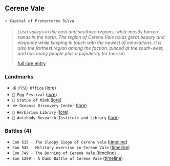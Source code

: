 ## Cerene Vale
`⭐ Capital of Protectores Silva`
 
> *Lush valleys in the east and southern regions, while mostly barren sands in the north. The region of Cerene Vale holds great beauty and elegance while keeping in touch with the newest of innovations. It is also the farthest region among the faction, placed at the south-west, and has many people plus a popularity for tourism.*  
>  
> [full lore entry](<https://zeithalt.github.io//r/cerene_vale.html>)

### Landmarks
- `💰 PTSD Office` ([lore](<https://zeithalt.github.io//r/ptsd_office.html>))
- `🥚 Egg Festival` ([lore](<https://zeithalt.github.io//r/egg_festival.html>))
- `🗽 Statue of Mimb` ([lore](<https://zeithalt.github.io//r/statue_of_mimb.html>))
- `🐟 Oceanic Discovery Center` ([lore](<https://zeithalt.github.io//r/oceanic_discovery_center.html>))
- `📗 Herbarium Library` ([lore](<https://zeithalt.github.io//r/herbarium_library.html>))
- `💉 Antibody Research Institute and Library` ([lore](<https://zeithalt.github.io//r/arial.html>))
### Battles (4)
- `Eon 515 - The Sleepy Siege of Cerene Vale` ([timeline](<https://zeithalt.github.io//t/#eon0515>))
- `Eon 545 - Military exercise in Cerene Vale` ([timeline](<https://zeithalt.github.io//t/#eon0545>))
- `Eon 749 - The Burning of Cerene Vale` ([timeline](<https://zeithalt.github.io//t/#eon0749>))
- `Eon 1209 - A Dumb Battle of Cerene Vale` ([timeline](<https://zeithalt.github.io//t/#eon1209>))
